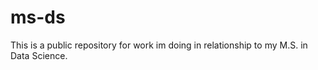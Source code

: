 # ms-ds

This is a public repository for work im doing in relationship to my M.S. in Data Science. 
